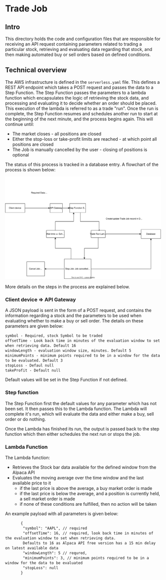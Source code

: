 # Trade Job

## Intro

This directory holds the code and configuration files that are responsible for receiving an API request containing
parameters related to trading a particular stock, retrieving and evaluating data regarding that stock, and then making
automated buy or sell orders based on defined conditions.

## Technical overview

The AWS infrastructure is defined in the `serverless.yaml` file. This defines a REST API endpoint which takes a POST
request and passes the data to a Step Function. The Step Function passes the parameters to a lambda function which
encapsulates the logic of retrieving the stock data, and processing and evaluating it to decide whether an order should
be placed. This execution of the lambda is referred to as a trade "run". Once the run is complete, the Step Function
resumes and schedules another run to start at the beginning of the next minute, and the process begins again. This will
continue until:

- The market closes - all positions are closed
- Either the stop-loss or take-profit limits are reached - at which point all positions are closed
- The Job is manually cancelled by the user - closing of positions is optional

The status of this process is tracked in a database entry. A flowchart of the process is shown below:

![Alt text here](images/workflow.svg)

More details on the steps in the process are explained below.

### Client device => API Gateway
A JSON payload is sent in the form of a POST request, and contains the information regarding a stock and the parameters to be used when evaluating whether to make a buy or sell order. The details on these parameters are given below:
```
symbol - Required, stock Symbol to be traded
offsetTime - Look back time in minutes of the evaluation window to set when retrieving data. Default 16
windowLength - evaluation window size, minutes. Default 5
minimumPoints - minimum points required to be in a window for the data to be evaluated. Default 3
stopLoss - Defaul null
takeProfit - Default null
```
Default values will be set in the Step Function if not defined.

### Step function
The Step Function first the default values for any parameter which has not been set. It then passes this to the Lambda function. The Lambda will complete it's run, which will evaluate the data and either make a buy, sell order or do nothing.

Once the Lambda has finished its run, the output is passed back to the step function which then either schedules the next run or stops the job.

### Lambda Function
The Lambda function:
- Retrieves the Stock bar data available for the defined window from the Alpaca API
- Evaluates the moving average over the time window and the last available price to it
  - if the last price is above the average, a buy market order is made 
  - if the last price is below the average, and a position is currently held, a sell market order is made
  - if none of these conditions are fulfilled, then no action will be taken

An example payload with all parameters is given below:

```
       {
        "symbol": "AAPL", // required
        "offsetTime": 16, // required, look back time in minutes of the evaluation window to set when retrieving data. 
        Defaults to 16 as Alpaca API free version has a 15 min delay on latest available data
        "windowLength": 5 // requred, 
        "minimumPoints": 3, // minimum points required to be in a window for the data to be evaluated
        "stopLoss": null
       }
```



